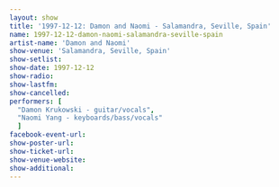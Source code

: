 ```yaml
---
layout: show
title: '1997-12-12: Damon and Naomi - Salamandra, Seville, Spain'
name: 1997-12-12-damon-naomi-salamandra-seville-spain
artist-name: 'Damon and Naomi'
show-venue: 'Salamandra, Seville, Spain'
show-setlist: 
show-date: 1997-12-12
show-radio: 
show-lastfm: 
show-cancelled: 
performers: [
  "Damon Krukowski - guitar/vocals",
  "Naomi Yang - keyboards/bass/vocals"
  ]
facebook-event-url: 
show-poster-url: 
show-ticket-url: 
show-venue-website: 
show-additional: 
---
```


